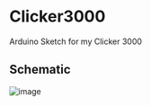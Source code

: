 # Clicker3000
Arduino Sketch for my Clicker 3000

## Schematic
![image](https://github.com/user-attachments/assets/e5cdcee6-61e6-4312-be80-47bba2cb1baa)
